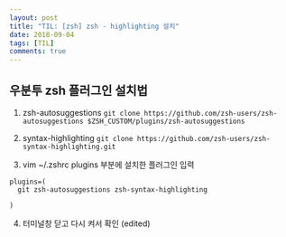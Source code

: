 ```yaml
---
layout: post
title: "TIL: [zsh] zsh - highlighting 설치"
date: 2018-09-04
tags: [TIL]
comments: true
---
```


## 우분투 zsh 플러그인 설치법


1. zsh-autosuggestions
`git clone https://github.com/zsh-users/zsh-autosuggestions $ZSH_CUSTOM/plugins/zsh-autosuggestions`

2. syntax-highlighting
`git clone https://github.com/zsh-users/zsh-syntax-highlighting.git`

3. vim ~/.zshrc
plugins 부분에 설치한 플러그인 입력
```
plugins=(
  git zsh-autosuggestions zsh-syntax-highlighting

)
```

4. 터미널창 닫고 다시 켜서 확인 (edited)
